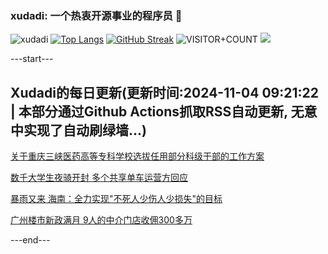 ### xudadi: 一个热衷开源事业的程序员 👋

![xudadi](https://github-readme-stats-git-masterorgs-github-readme-stats-team.vercel.app/api?username=xudadi)
[![Top Langs](https://github-readme-stats.vercel.app/api/top-langs/?username=xudadi)](https://github.com/anuraghazra/github-readme-stats)
[![GitHub Streak](https://streak-stats.demolab.com?user=xudadi&locale=zh_Hans)](https://git.io/streak-stats)
![VISITOR+COUNT](https://komarev.com/ghpvc/?username=xudadi&label=VISITOR+COUNT)
![](https://raw.githubusercontent.com/xudadi/xudadi/main/assets/github-contribution-grid-snake.svg)


---start---

## Xudadi的每日更新(更新时间:2024-11-04 09:21:22 | 本部分通过Github Actions抓取RSS自动更新, 无意中实现了自动刷绿墙...)

[关于重庆三峡医药高等专科学校选拔任用部分科级干部的工作方案](https://www.gongkaoleida.com/article/2179815)

[数千大学生夜骑开封 多个共享单车运营方回应](https://m.163.com/news/article/JG4ONP3U0001899O.html)

[暴雨又来 海南：全力实现"不死人少伤人少损失"的目标](https://m.163.com/news/article/JG3VAG820512B07B.html)

[广州楼市新政满月 9人的中介门店收佣300多万](https://m.163.com/news/article/JG3GJT4405129QAF.html)

---end---

